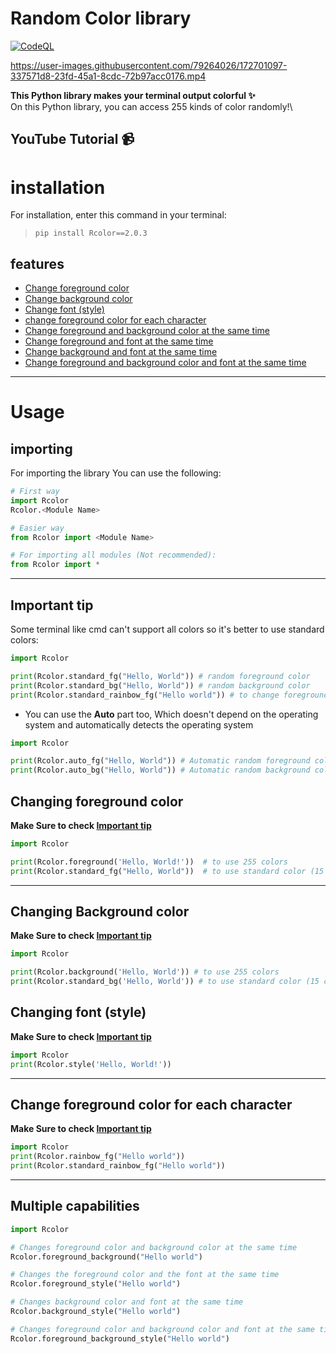 # Random Color library

[![CodeQL](https://github.com/beh185/RandomColorlib/actions/workflows/codeql.yml/badge.svg?branch=main)](https://github.com/beh185/RandomColorlib/actions/workflows/codeql.yml)

https://user-images.githubusercontent.com/79264026/172701097-337571d8-23fd-45a1-8cdc-72b97acc0176.mp4


**This Python library makes your terminal output colorful ✨**\
On this Python library, you can access 255 kinds of color randomly!\
## YouTube Tutorial 📹
# installation 
For installation, enter this command in your terminal:
> `pip install Rcolor==2.0.3`
## features

- [Change foreground color](#changing-foreground-color)
- [Change background color](#changing-background-color)
- [Change font (style)](#changing-font-style)
- [change foreground color for each character](#change-foreground-color-for-each-character)
- [Change foreground and background color at the same time](#multiple-capabilities)
- [Change foreground and font at the same time](#multiple-capabilities)
- [Change background and font at the same time](#multiple-capabilities)
- [Change foreground and background color and font at the same time](#multiple-capabilities)

---
# Usage
## importing
For importing the library You can use the following:
```python 
# First way 
import Rcolor
Rcolor.<Module Name>

# Easier way
from Rcolor import <Module Name>

# For importing all modules (Not recommended):
from Rcolor import * 
```
------

## **Important tip**
Some terminal like cmd can't support all colors so it's better to use standard colors:
``` python 
import Rcolor

print(Rcolor.standard_fg("Hello, World")) # random foreground color
print(Rcolor.standard_bg("Hello, World")) # random background color
print(Rcolor.standard_rainbow_fg("Hello world")) # to change foreground for each character using standard colors
``` 
- You can use the **Auto** part too, Which doesn't depend on the operating system and automatically detects the operating system

```python
import Rcolor

print(Rcolor.auto_fg("Hello, World")) # Automatic random foreground color
print(Rcolor.auto_bg("Hello, World")) # Automatic random background color
```

## Changing foreground color
**Make Sure to check [Important tip](#important-tip)**
```python
import Rcolor

print(Rcolor.foreground('Hello, World!'))  # to use 255 colors
print(Rcolor.standard_fg("Hello, World"))  # to use standard color (15 colors).
```
----
## Changing Background color
**Make Sure to check [Important tip](#important-tip)**

```python
import Rcolor

print(Rcolor.background('Hello, World')) # to use 255 colors
print(Rcolor.standard_bg('Hello, World')) # to use standard color (15 colors).
```
## Changing font (style)
**Make Sure to check [Important tip](#important-tip)**

```python
import Rcolor
print(Rcolor.style('Hello, World!'))
```
---
## Change foreground color for each character
**Make Sure to check [Important tip](#important-tip)**
```python
import Rcolor
print(Rcolor.rainbow_fg("Hello world"))
print(Rcolor.standard_rainbow_fg("Hello world"))
```

---
## Multiple capabilities
```python
import Rcolor

# Changes foreground color and background color at the same time
Rcolor.foreground_background("Hello world")

# Changes the foreground color and the font at the same time
Rcolor.foreground_style("Hello world")

# Changes background color and font at the same time
Rcolor.background_style("Hello world")

# Changes foreground color and background color and font at the same time
Rcolor.foreground_background_style("Hello world") 
```
